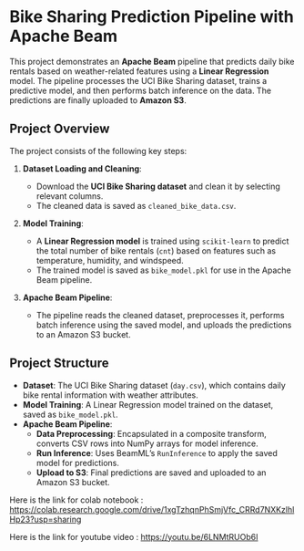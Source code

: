 # Bike Sharing Prediction Pipeline with Apache Beam

This project demonstrates an **Apache Beam** pipeline that predicts daily bike rentals based on weather-related features using a **Linear Regression** model. The pipeline processes the UCI Bike Sharing dataset, trains a predictive model, and then performs batch inference on the data. The predictions are finally uploaded to **Amazon S3**.

## Project Overview

The project consists of the following key steps:

1. **Dataset Loading and Cleaning**: 
   - Download the **UCI Bike Sharing dataset** and clean it by selecting relevant columns.
   - The cleaned data is saved as `cleaned_bike_data.csv`.

2. **Model Training**:
   - A **Linear Regression model** is trained using `scikit-learn` to predict the total number of bike rentals (`cnt`) based on features such as temperature, humidity, and windspeed.
   - The trained model is saved as `bike_model.pkl` for use in the Apache Beam pipeline.

3. **Apache Beam Pipeline**:
   - The pipeline reads the cleaned dataset, preprocesses it, performs batch inference using the saved model, and uploads the predictions to an Amazon S3 bucket.

## Project Structure

- **Dataset**: The UCI Bike Sharing dataset (`day.csv`), which contains daily bike rental information with weather attributes.
- **Model Training**: A Linear Regression model trained on the dataset, saved as `bike_model.pkl`.
- **Apache Beam Pipeline**:
  - **Data Preprocessing**: Encapsulated in a composite transform, converts CSV rows into NumPy arrays for model inference.
  - **Run Inference**: Uses BeamML’s `RunInference` to apply the saved model for predictions.
  - **Upload to S3**: Final predictions are saved and uploaded to an Amazon S3 bucket.
 

Here is the link for colab notebook : https://colab.research.google.com/drive/1xgTzhqnPhSmjVfc_CRRd7NXKzlhlHp23?usp=sharing

Here is the link for youtube video : https://youtu.be/6LNMtRUOb6I

